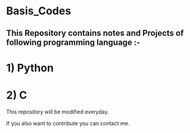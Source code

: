 # Basis_Codes

## This Repository contains notes and Projects of following programming language :-
# 1) Python
# 2) C 

This repository will be modified everyday.

If you also want to contribute you can contact me.
